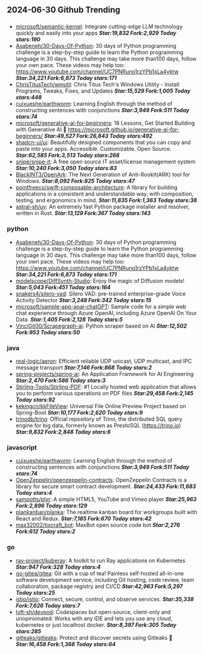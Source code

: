 ## 2024-06-30 Github Trending

### 
* [microsoft/semantic-kernel](https://github.com/microsoft/semantic-kernel): Integrate cutting-edge LLM technology quickly and easily into your apps ***Star:19,832 Fork:2,929 Today stars:190***
* [Asabeneh/30-Days-Of-Python](https://github.com/Asabeneh/30-Days-Of-Python): 30 days of Python programming challenge is a step-by-step guide to learn the Python programming language in 30 days. This challenge may take more than100 days, follow your own pace. These videos may help too: https://www.youtube.com/channel/UC7PNRuno1rzYPb1xLa4yktw ***Star:34,221 Fork:6,873 Today stars:171***
* [ChrisTitusTech/winutil](https://github.com/ChrisTitusTech/winutil): Chris Titus Tech's Windows Utility - Install Programs, Tweaks, Fixes, and Updates ***Star:15,529 Fork:1,005 Today stars:448***
* [cuixueshe/earthworm](https://github.com/cuixueshe/earthworm): Learning English through the method of constructing sentences with conjunctions ***Star:3,949 Fork:511 Today stars:74***
* [microsoft/generative-ai-for-beginners](https://github.com/microsoft/generative-ai-for-beginners): 18 Lessons, Get Started Building with Generative AI 🔗 https://microsoft.github.io/generative-ai-for-beginners/ ***Star:49,527 Fork:26,843 Today stars:492***
* [shadcn-ui/ui](https://github.com/shadcn-ui/ui): Beautifully designed components that you can copy and paste into your apps. Accessible. Customizable. Open Source. ***Star:62,585 Fork:3,513 Today stars:268***
* [snipe/snipe-it](https://github.com/snipe/snipe-it): A free open source IT asset/license management system ***Star:10,240 Fork:3,050 Today stars:83***
* [BlackINT3/OpenArk](https://github.com/BlackINT3/OpenArk): The Next Generation of Anti-Rookit(ARK) tool for Windows. ***Star:8,092 Fork:825 Today stars:47***
* [pointfreeco/swift-composable-architecture](https://github.com/pointfreeco/swift-composable-architecture): A library for building applications in a consistent and understandable way, with composition, testing, and ergonomics in mind. ***Star:11,835 Fork:1,363 Today stars:38***
* [astral-sh/uv](https://github.com/astral-sh/uv): An extremely fast Python package installer and resolver, written in Rust. ***Star:13,129 Fork:367 Today stars:143***

### python
* [Asabeneh/30-Days-Of-Python](https://github.com/Asabeneh/30-Days-Of-Python): 30 days of Python programming challenge is a step-by-step guide to learn the Python programming language in 30 days. This challenge may take more than100 days, follow your own pace. These videos may help too: https://www.youtube.com/channel/UC7PNRuno1rzYPb1xLa4yktw ***Star:34,221 Fork:6,873 Today stars:171***
* [modelscope/DiffSynth-Studio](https://github.com/modelscope/DiffSynth-Studio): Enjoy the magic of Diffusion models! ***Star:5,043 Fork:451 Today stars:164***
* [snakers4/silero-vad](https://github.com/snakers4/silero-vad): Silero VAD: pre-trained enterprise-grade Voice Activity Detector ***Star:3,248 Fork:342 Today stars:15***
* [microsoft/sample-app-aoai-chatGPT](https://github.com/microsoft/sample-app-aoai-chatGPT): Sample code for a simple web chat experience through Azure OpenAI, including Azure OpenAI On Your Data. ***Star:1,405 Fork:2,128 Today stars:5***
* [VinciGit00/Scrapegraph-ai](https://github.com/VinciGit00/Scrapegraph-ai): Python scraper based on AI ***Star:12,502 Fork:953 Today stars:50***

### java
* [real-logic/aeron](https://github.com/real-logic/aeron): Efficient reliable UDP unicast, UDP multicast, and IPC message transport ***Star:7,146 Fork:868 Today stars:2***
* [spring-projects/spring-ai](https://github.com/spring-projects/spring-ai): An Application Framework for AI Engineering ***Star:2,470 Fork:586 Today stars:3***
* [Stirling-Tools/Stirling-PDF](https://github.com/Stirling-Tools/Stirling-PDF): #1 Locally hosted web application that allows you to perform various operations on PDF files ***Star:29,458 Fork:2,145 Today stars:92***
* [kekingcn/kkFileView](https://github.com/kekingcn/kkFileView): Universal File Online Preview Project based on Spring-Boot ***Star:10,177 Fork:2,620 Today stars:9***
* [trinodb/trino](https://github.com/trinodb/trino): Official repository of Trino, the distributed SQL query engine for big data, formerly known as PrestoSQL (https://trino.io) ***Star:9,832 Fork:2,848 Today stars:6***

### javascript
* [cuixueshe/earthworm](https://github.com/cuixueshe/earthworm): Learning English through the method of constructing sentences with conjunctions ***Star:3,949 Fork:511 Today stars:74***
* [OpenZeppelin/openzeppelin-contracts](https://github.com/OpenZeppelin/openzeppelin-contracts): OpenZeppelin Contracts is a library for secure smart contract development. ***Star:24,433 Fork:11,683 Today stars:4***
* [sampotts/plyr](https://github.com/sampotts/plyr): A simple HTML5, YouTube and Vimeo player ***Star:25,963 Fork:2,896 Today stars:129***
* [plankanban/planka](https://github.com/plankanban/planka): The realtime kanban board for workgroups built with React and Redux. ***Star:7,185 Fork:670 Today stars:42***
* [max32002/tixcraft_bot](https://github.com/max32002/tixcraft_bot): MaxBot open source code bot ***Star:2,276 Fork:612 Today stars:2***

### go
* [ray-project/kuberay](https://github.com/ray-project/kuberay): A toolkit to run Ray applications on Kubernetes ***Star:947 Fork:328 Today stars:4***
* [go-gitea/gitea](https://github.com/go-gitea/gitea): Git with a cup of tea! Painless self-hosted all-in-one software development service, including Git hosting, code review, team collaboration, package registry and CI/CD ***Star:42,963 Fork:5,297 Today stars:25***
* [istio/istio](https://github.com/istio/istio): Connect, secure, control, and observe services. ***Star:35,338 Fork:7,626 Today stars:7***
* [loft-sh/devpod](https://github.com/loft-sh/devpod): Codespaces but open-source, client-only and unopinionated: Works with any IDE and lets you use any cloud, kubernetes or just localhost docker. ***Star:8,397 Fork:305 Today stars:285***
* [gitleaks/gitleaks](https://github.com/gitleaks/gitleaks): Protect and discover secrets using Gitleaks 🔑 ***Star:16,458 Fork:1,368 Today stars:64***
